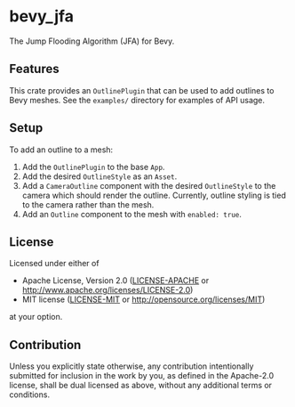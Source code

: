 # bevy_jfa

The Jump Flooding Algorithm (JFA) for Bevy.

## Features

This crate provides an `OutlinePlugin` that can be used to add outlines to
Bevy meshes. See the `examples/` directory for examples of API usage.

## Setup

To add an outline to a mesh:

1. Add the `OutlinePlugin` to the base `App`.
2. Add the desired `OutlineStyle` as an `Asset`.
3. Add a `CameraOutline` component with the desired `OutlineStyle` to the
   camera which should render the outline. Currently, outline styling is
   tied to the camera rather than the mesh.
4. Add an `Outline` component to the mesh with `enabled: true`.

## License

Licensed under either of

- Apache License, Version 2.0
  ([LICENSE-APACHE](LICENSE-APACHE) or http://www.apache.org/licenses/LICENSE-2.0)
- MIT license
  ([LICENSE-MIT](LICENSE-MIT) or http://opensource.org/licenses/MIT)

at your option.

## Contribution

Unless you explicitly state otherwise, any contribution intentionally submitted
for inclusion in the work by you, as defined in the Apache-2.0 license, shall be
dual licensed as above, without any additional terms or conditions.
